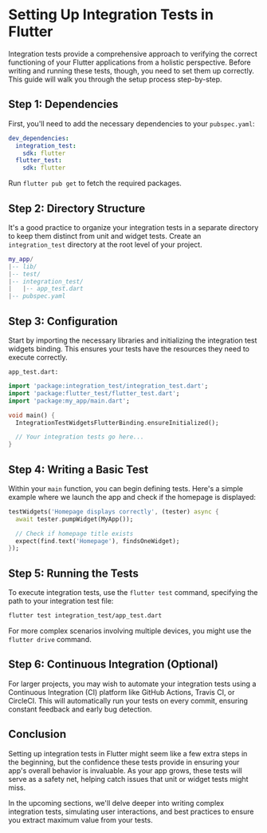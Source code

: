 # Setting Up Integration Tests in Flutter
Integration tests provide a comprehensive approach to verifying the correct functioning of your Flutter applications from a holistic perspective. Before writing and running these tests, though, you need to set them up correctly. This guide will walk you through the setup process step-by-step.

## Step 1: Dependencies
First, you'll need to add the necessary dependencies to your `pubspec.yaml`:
```yaml
dev_dependencies:
  integration_test:
    sdk: flutter
  flutter_test:
    sdk: flutter
```
Run `flutter pub get` to fetch the required packages.

## Step 2: Directory Structure
It's a good practice to organize your integration tests in a separate directory to keep them distinct from unit and widget tests. Create an `integration_test` directory at the root level of your project.
```lua
my_app/
|-- lib/
|-- test/
|-- integration_test/
|   |-- app_test.dart
|-- pubspec.yaml
```

## Step 3: Configuration
Start by importing the necessary libraries and initializing the integration test widgets binding. This ensures your tests have the resources they need to execute correctly.

`app_test.dart:`
```dart
import 'package:integration_test/integration_test.dart';
import 'package:flutter_test/flutter_test.dart';
import 'package:my_app/main.dart';

void main() {
  IntegrationTestWidgetsFlutterBinding.ensureInitialized();

  // Your integration tests go here...
}
```

## Step 4: Writing a Basic Test
Within your `main` function, you can begin defining tests. Here's a simple example where we launch the app and check if the homepage is displayed:

```dart
testWidgets('Homepage displays correctly', (tester) async {
  await tester.pumpWidget(MyApp());

  // Check if homepage title exists
  expect(find.text('Homepage'), findsOneWidget);
});
```

## Step 5: Running the Tests
To execute integration tests, use the `flutter test` command, specifying the path to your integration test file:
```bash
flutter test integration_test/app_test.dart
```
For more complex scenarios involving multiple devices, you might use the `flutter drive` command.

## Step 6: Continuous Integration (Optional)
For larger projects, you may wish to automate your integration tests using a Continuous Integration (CI) platform like GitHub Actions, Travis CI, or CircleCI. This will automatically run your tests on every commit, ensuring constant feedback and early bug detection.

## Conclusion
Setting up integration tests in Flutter might seem like a few extra steps in the beginning, but the confidence these tests provide in ensuring your app's overall behavior is invaluable. As your app grows, these tests will serve as a safety net, helping catch issues that unit or widget tests might miss.

In the upcoming sections, we'll delve deeper into writing complex integration tests, simulating user interactions, and best practices to ensure you extract maximum value from your tests.


